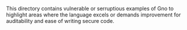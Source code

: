 This directory contains vulnerable or serruptious examples of Gno to highlight areas where the language excels or demands improvement for auditability and ease of writing secure code.